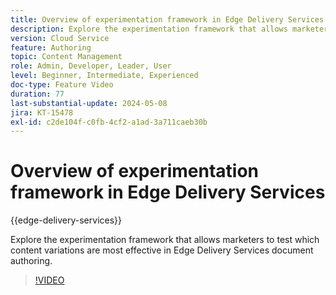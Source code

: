 ```yaml
---
title: Overview of experimentation framework in Edge Delivery Services
description: Explore the experimentation framework that allows marketers to test which content variations are most effective in Edge Delivery Services document authoring.
version: Cloud Service
feature: Authoring
topic: Content Management
role: Admin, Developer, Leader, User
level: Beginner, Intermediate, Experienced
doc-type: Feature Video
duration: 77
last-substantial-update: 2024-05-08
jira: KT-15478
exl-id: c2de104f-c0fb-4cf2-a1ad-3a711caeb30b
---
```

# Overview of experimentation framework in Edge Delivery Services

{{edge-delivery-services}}

Explore the experimentation framework that allows marketers to test which content variations are most effective in Edge Delivery Services document authoring.

>[!VIDEO](https://video.tv.adobe.com/v/3429061/?learn=on)

